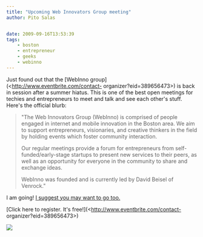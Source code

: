 ```yaml
---
title: "Upcoming Web Innovators Group meeting"
author: Pito Salas


date: 2009-09-16T13:53:39
tags:
    - boston
    - entrepreneur
    - geeks
    - webinno
---
```




Just found out that the [WebInno group](<http://www.eventbrite.com/contact-
organizer?eid=389656473>) is back in session after a summer hiatus. This is
one of the best open meetings for techies and entrepreneurs to meet and talk
and see each other's stuff. Here's the official blurb:

> "The Web Innovators Group (WebInno) is comprised of people engaged in
> internet and mobile innovation in the Boston area. We aim to support
> entrepreneurs, visionaries, and creative thinkers in the field by holding
> events which foster community interaction.
>
> Our regular meetings provide a forum for entrepreneurs from self-
> funded/early-stage startups to present new services to their peers, as well
> as an opportunity for everyone in the community to share and exchange ideas.
>
> WebInno was founded and is currently led by David Beisel of Venrock."

I am going! [I suggest you may want to go
too.](<http://www.eventbrite.com/contact-organizer?eid=389656473>)

[Click here to register. It's free!](<http://www.eventbrite.com/contact-
organizer?eid=389656473>)

![](https://i0.wp.com/img.zemanta.com/pixy.gif?w=584)



